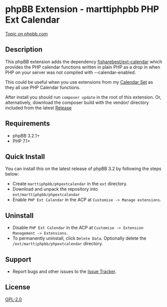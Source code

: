 # phpBB Extension - marttiphpbb PHP Ext Calendar

[Topic on phpbb.com](https://www.phpbb.com/community/viewtopic.php?f=456&t=2499611)

## Description

This phpBB extension adds the dependency [fisharebest/ext-calendar](https://github.com/fisharebest/ext-calendar) which provides the PHP calendar functions written in plain PHP as a drop in when PHP on your server was not compiled with --calendar-enabled.

This could be useful when you use extensions from my [Calendar Set](https://github.com/marttiphpbb/phpbb-ext-calendarmono/blob/master/doc/calendar-set.md) as they all use PHP Calendar functions.

After install you should run `composer update` in the root of this extension. Or, alternatively, download the composer build with the vendor/ directory included from the latest [Release](https://github.com/marttiphpbb/phpbb-ext-phpextcalendar/releases)

## Requirements

* phpBB 3.2.1+
* PHP 7.1+

## Quick Install

You can install this on the latest release of phpBB 3.2 by following the steps below:

* Create `marttiphpbb/phpextcalendar` in the `ext` directory.
* Download and unpack the repository into `ext/marttiphpbb/phpextcalendar`
* Enable `PHP Ext Calendar` in the ACP at `Customise -> Manage extensions`.

## Uninstall

* Disable `PHP Ext Calendar` in the ACP at `Customise -> Extension Management -> Extensions`.
* To permanently uninstall, click `Delete Data`. Optionally delete the `/ext/marttiphpbb/phpextcalendar` directory.

## Support

* Report bugs and other issues to the [Issue Tracker](https://github.com/marttiphpbb/phpbb-ext-phpextcalendar/issues).

## License

[GPL-2.0](license.txt)
